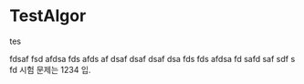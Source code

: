 # TestAlgor
tes

fdsaf
fsd
afdsa
fds
afds
af
dsaf
dsaf
dsaf
dsa
fds
fds
afdsa
fd
safd
saf
sdf
s
fd
시험 문제는 1234 입.

